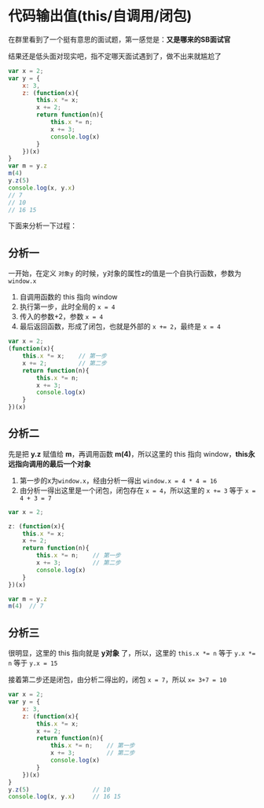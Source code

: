 # 代码输出值(this/自调用/闭包)

在群里看到了一个挺有意思的面试题，第一感觉是：**又是哪来的SB面试官**

结果还是低头面对现实吧，指不定哪天面试遇到了，做不出来就尴尬了

```js
var x = 2;
var y = {
    x: 3,
    z: (function(x){
        this.x *= x;
        x += 2;
        return function(n){
            this.x *= n;
            x += 3;
            console.log(x)
        }
    })(x)
}
var m = y.z
m(4)
y.z(5)
console.log(x, y.x)
// 7
// 10
// 16 15
```

下面来分析一下过程：

## 分析一

一开始，在定义 `对象y` 的时候，y对象的属性z的值是一个自执行函数，参数为`window.x`

1. 自调用函数的 this 指向 window
2. 执行第一步，此时全局的 `x = 4`
3. 传入的参数+2，参数 `x = 4`
4. 最后返回函数，形成了闭包，也就是外部的 `x += 2`，最终是 `x = 4`

```js
var x = 2;
(function(x){
    this.x *= x;    // 第一步
    x += 2;         // 第二步
    return function(n){
        this.x *= n;
        x += 3;
        console.log(x)
    }
})(x)
```

## 分析二

先是把 **y.z** 赋值给 **m**，再调用函数 **m(4)**，所以这里的 this 指向 window，**this永远指向调用的最后一个对象**

1. 第一步的x为`window.x`，经由分析一得出 `window.x = 4 * 4 = 16`
2. 由分析一得出这里是一个闭包，闭包存在 `x = 4`，所以这里的 `x += 3` 等于 `x = 4 + 3 = 7`

```js
var x = 2;

z: (function(x){
    this.x *= x;
    x += 2;
    return function(n){
        this.x *= n;    // 第一步
        x += 3;         // 第二步
        console.log(x)
    }
})(x)

var m = y.z
m(4)  // 7
```

## 分析三

很明显，这里的 this 指向就是 **y对象** 了，所以，这里的 `this.x *= n` 等于 `y.x *= n` 等于 `y.x = 15`

接着第二步还是闭包，由分析二得出的，闭包 `x = 7`，所以 `x= 3+7 = 10`

```js
var x = 2;
var y = {
    x: 3,
    z: (function(x){
        this.x *= x;
        x += 2;
        return function(n){
            this.x *= n;    // 第一步
            x += 3;         // 第二步
            console.log(x)
        }
    })(x)
}
y.z(5)                  // 10
console.log(x, y.x)     // 16 15
```
